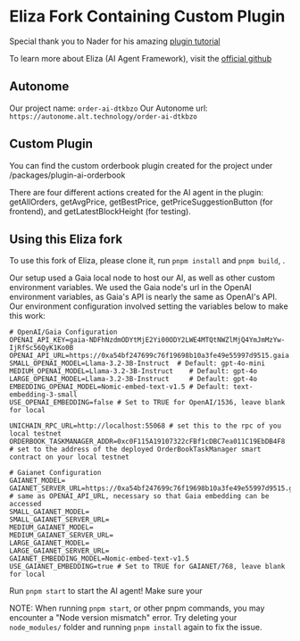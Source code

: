 # Eliza Fork Containing Custom Plugin
Special thank you to Nader for his amazing [plugin tutorial](https://www.youtube.com/watch?v=25FxjscBHuo)

To learn more about Eliza (AI Agent Framework), visit the [official github](https://github.com/elizaos/eliza)

## Autonome

Our project name: `order-ai-dtkbzo`
Our Autonome url: `https://autonome.alt.technology/order-ai-dtkbzo`

## Custom Plugin

You can find the custom orderbook plugin created for the project under /packages/plugin-ai-orderbook

There are four different actions created for the AI agent in the plugin: getAllOrders, getAvgPrice, getBestPrice, getPriceSuggestionButton (for frontend), and getLatestBlockHeight (for testing).

## Using this Eliza fork

To use this fork of Eliza, please clone it, run `pnpm install` and `pnpm build`, .

Our setup used a Gaia local node to host our AI, as well as other custom environment variables. We used the Gaia node's url in the OpenAI environment variables, as Gaia's API is nearly the same as OpenAI's API. Our environment configuration involved setting the variables below to make this work:

```
# OpenAI/Gaia Configuration
OPENAI_API_KEY=gaia-NDFhNzdmODYtMjE2Yi00ODY2LWE4MTQtNWZlMjQ4YmJmMzYw-IjRfSc56QyK1Ko0B
OPENAI_API_URL=https://0xa54bf247699c76f19698b10a3fe49e55997d9515.gaia.domains/v1
SMALL_OPENAI_MODEL=Llama-3.2-3B-Instruct  # Default: gpt-4o-mini
MEDIUM_OPENAI_MODEL=Llama-3.2-3B-Instruct    # Default: gpt-4o
LARGE_OPENAI_MODEL=Llama-3.2-3B-Instruct     # Default: gpt-4o
EMBEDDING_OPENAI_MODEL=Nomic-embed-text-v1.5 # Default: text-embedding-3-small
USE_OPENAI_EMBEDDING=false # Set to TRUE for OpenAI/1536, leave blank for local

UNICHAIN_RPC_URL=http://localhost:55068 # set this to the rpc of you local testnet
ORDERBOOK_TASKMANAGER_ADDR=0xc0F115A19107322cFBf1cDBC7ea011C19EbDB4F8 # set to the address of the deployed OrderBookTaskManager smart contract on your local testnet

# Gaianet Configuration
GAIANET_MODEL=
GAIANET_SERVER_URL=https://0xa54bf247699c76f19698b10a3fe49e55997d9515.gaia.domains/v1 # same as OPENAI_API_URL, necessary so that Gaia embedding can be accessed
SMALL_GAIANET_MODEL=
SMALL_GAIANET_SERVER_URL=
MEDIUM_GAIANET_MODEL=
MEDIUM_GAIANET_SERVER_URL=
LARGE_GAIANET_MODEL=
LARGE_GAIANET_SERVER_URL=
GAIANET_EMBEDDING_MODEL=Nomic-embed-text-v1.5
USE_GAIANET_EMBEDDING=true # Set to TRUE for GAIANET/768, leave blank for local
```

Run `pnpm start` to start the AI agent! Make sure your 

NOTE: When running `pnpm start`, or other pnpm commands, you may encounter a "Node version mismatch" error. Try deleting your `node_modules/` folder and running `pnpm install` again to fix the issue.
